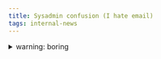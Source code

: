 ```yaml
---
title: Sysadmin confusion (I hate email)
tags: internal-news
---
```

<details markdown="1">

<summary>warning: boring</summary>

I never liked email but now I truly know how horrible it is.

With the recent [cock.li](https://cock.li/) outages I decided to host my own email server and lighten the load a little. In my research I was recommended mailcow which seemed fine, just another docker stack. But then I saw that it requires 7x8gib of memory and 20x8gib storage for one account and I just thought, "what? You're gonna be recieving a few kb of text per day, not trying to crack your users' pgp encryption!" Other servers I checked also had similar requirements, and some of them have bloated features such as built in calendars or virus scanners to scan attachments (How is that the email server's responsibility??). Finally I found [maddy](https://maddy.email/). It's efficient but perhaps too much so, lacking any user interface. Like, I can understand not having a full web email client, but at least let users create an account without an administrator connecting to the server manually adding. It could be done with a single web form that costs almost nothing to run.

And then I started setting it up and realized how scuffed the technology is. Every other service and and messaging app works fine using on port 443. But email is such a spoiled child that it needs 4 ports, coupled with SPF, DKIM, DMARC, and other DNS crap for authentication. All of this really should just have been handled inside an https connection.

Also, don't expect to send any email from your server because most recipients' email provider (such as gmail) will simply block it (it won't even show up in the spam filter).

After some confusion I managed to get it running. I'm going to keep it private for myself. It's safe to say that email should never be used for sharing confidential information. Your messages are NOT end to end encrypted unless you use pgp which still does not protect the metadata. Communicate over another platform such as matrix when you can help it. And obviously don't use email to store documents or send files to yourself or send yourself future reminders lol. Get yourself some proper software for that.

Also, I now use [acme.sh](https://github.com/acmesh-official/acme.sh) to handle TLS for all my websites. It was easy to set up, no more messing around with various certbot tutorials that don't work.

Also, if you noticed several hours of downtime in ~~the past month~~ November, that's because the laptop's power brick spontaneously stopped charging until it was replugged. Now that I've replaced it with a WORKING one it should not happen any more.
</details>